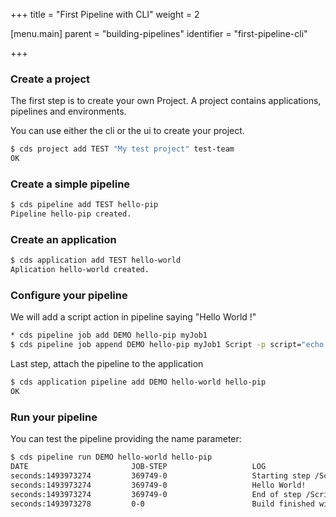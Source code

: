 +++
title = "First Pipeline with CLI"
weight = 2

[menu.main]
parent = "building-pipelines"
identifier = "first-pipeline-cli"

+++


### Create a project

The first step is to create your own Project.
A project contains applications, pipelines and environments.

You can use either the cli or the ui to create your project.

```bash
$ cds project add TEST "My test project" test-team
OK
```

### Create a simple pipeline

```bash
$ cds pipeline add TEST hello-pip
Pipeline hello-pip created.
```

### Create an application

```bash
$ cds application add TEST hello-world
Aplication hello-world created.
```

### Configure your pipeline

We will add a script action in pipeline saying "Hello World !"

```bash
* cds pipeline job add DEMO hello-pip myJob1
$ cds pipeline job append DEMO hello-pip myJob1 Script -p script="echo Hello World! "
```

Last step, attach the pipeline to the application

```bash
$ cds application pipeline add DEMO hello-world hello-pip
OK
```

### Run your pipeline

You can test the pipeline providing the name parameter:
```bash
$ cds pipeline run DEMO hello-world hello-pip
DATE                       JOB-STEP                   LOG
seconds:1493973274         369749-0                   Starting step /Script-1
seconds:1493973274         369749-0                   Hello World!
seconds:1493973274         369749-0                   End of step /Script-1 [Success]
seconds:1493973278         0-0                        Build finished with status: Success
```
